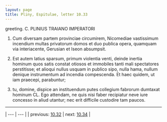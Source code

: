 ```yaml
---
layout: page
title: Pliny, Espitulae, letter 10.33
---
```


greeting. C. PLINIUS TRAIANO IMPERATORI



1. Cum diversam partem provinciae circumirem, Nicomediae vastissimum incendium multas privatorum domos et duo publica opera, quamquam via interiacente, Gerusian et Iseon absumpsit.



2. Est autem latius sparsum, primum violentia venti, deinde inertia hominum quos satis constat otiosos et immobiles tanti mali spectatores perstitisse; et alioqui nullus usquam in publico sipo, nulla hama, nullum denique instrumentum ad incendia compescenda. Et haec quidem, ut iam praecepi, parabuntur;



3. tu, domine, dispice an instituendum putes collegium fabrorum dumtaxat hominum CL. Ego attendam, ne quis nisi faber recipiatur neve iure concesso in aliud utantur; nec erit difficile custodire tam paucos.



---

| --- | --- |
| previous: [10.32](../10.32/) | next: [10.34](../10.34/) |
